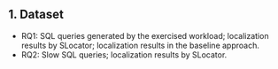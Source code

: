 ## 1. Dataset
- RQ1: SQL queries generated by the exercised workload; localization results by SLocator; localization results in the baseline approach.
- RQ2: Slow SQL queries; localization results by SLocator.
